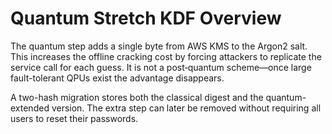 # Quantum Stretch KDF Overview

The quantum step adds a single byte from AWS KMS to the Argon2 salt. This
increases the offline cracking cost by forcing attackers to replicate the
service call for each guess. It is not a post‑quantum scheme—once large
fault-tolerant QPUs exist the advantage disappears.

A two-hash migration stores both the classical digest and the quantum-extended
version. The extra step can later be removed without requiring all users to
reset their passwords.
